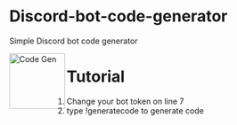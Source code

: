 # Discord-bot-code-generator
Simple Discord bot code generator

<img align="left" alt="Code Gen" width="100px" src="https://cdn.discordapp.com/attachments/893883920993628200/893909896867758141/unknown.png" />

# Tutorial
1. Change your bot token on line 7
2. type !generatecode to generate code
